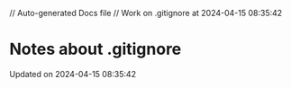 // Auto-generated Docs file
// Work on .gitignore at 2024-04-15 08:35:42
# Notes about .gitignore
Updated on 2024-04-15 08:35:42
